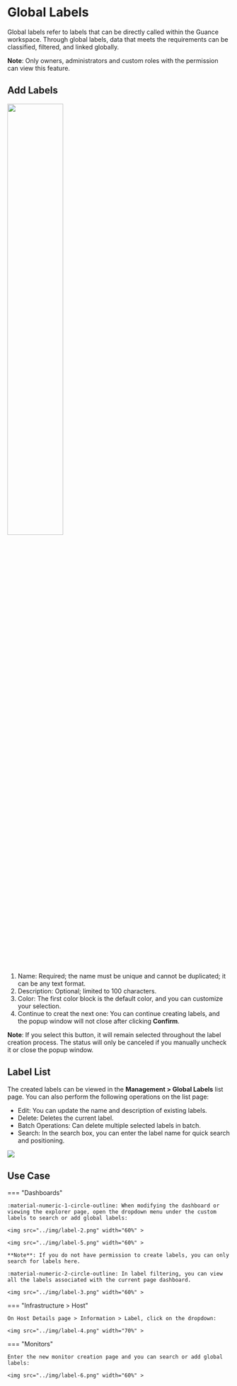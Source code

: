 # Global Labels

Global labels refer to labels that can be directly called within the Guance workspace. Through global labels, data that meets the requirements can be classified, filtered, and linked globally.

**Note**: Only owners, administrators and custom roles with the permission can view this feature.

## Add Labels

<img src="../img/label.png" width="50%" >

1. Name: Required; the name must be unique and cannot be duplicated; it can be any text format.  
2. Description: Optional; limited to 100 characters.  
3. Color: The first color block is the default color, and you can customize your selection.  
4. Continue to creat the next one: You can continue creating labels, and the popup window will not close after clicking **Confirm**.  

**Note**: If you select this button, it will remain selected throughout the label creation process. The status will only be canceled if you manually uncheck it or close the popup window.

## Label List

The created labels can be viewed in the **Management > Global Labels** list page. You can also perform the following operations on the list page:

- Edit: You can update the name and description of existing labels.  
- Delete: Deletes the current label.  
- Batch Operations: Can delete multiple selected labels in batch.  
- Search: In the search box, you can enter the label name for quick search and positioning.  

![](img/label-1.png)


## Use Case

<div class="grid" markdown>

=== "Dashboards"

    :material-numeric-1-circle-outline: When modifying the dashboard or viewing the explorer page, open the dropdown menu under the custom labels to search or add global labels:

    <img src="../img/label-2.png" width="60%" >

    <img src="../img/label-5.png" width="60%" >

    **Note**: If you do not have permission to create labels, you can only search for labels here.

    :material-numeric-2-circle-outline: In label filtering, you can view all the labels associated with the current page dashboard.

    <img src="../img/label-3.png" width="60%" >

=== "Infrastructure > Host"

    On Host Details page > Information > Label, click on the dropdown:

    <img src="../img/label-4.png" width="70%" >

=== "Monitors"

    Enter the new monitor creation page and you can search or add global labels:

    <img src="../img/label-6.png" width="60%" >

</div>